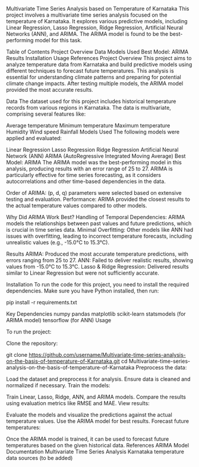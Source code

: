 Multivariate Time Series Analysis based on Temperature of Karnataka
This project involves a multivariate time series analysis focused on the temperature of Karnataka. It explores various predictive models, including Linear Regression, Lasso Regression, Ridge Regression, Artificial Neural Networks (ANN), and ARIMA. The ARIMA model is found to be the best-performing model for this task.

Table of Contents
Project Overview
Data
Models Used
Best Model: ARIMA
Results
Installation
Usage
References
Project Overview
This project aims to analyze temperature data from Karnataka and build predictive models using different techniques to forecast future temperatures. This analysis is essential for understanding climate patterns and preparing for potential climate change impacts. After testing multiple models, the ARIMA model provided the most accurate results.

Data
The dataset used for this project includes historical temperature records from various regions in Karnataka. The data is multivariate, comprising several features like:

Average temperature
Minimum temperature
Maximum temperature
Humidity
Wind speed
Rainfall
Models Used
The following models were applied and evaluated:

Linear Regression
Lasso Regression
Ridge Regression
Artificial Neural Network (ANN)
ARIMA (AutoRegressive Integrated Moving Average)
Best Model: ARIMA
The ARIMA model was the best-performing model in this analysis, producing results with an error range of 25 to 27. ARIMA is particularly effective for time series forecasting, as it considers autocorrelations and other time-based dependencies in the data.

Order of ARIMA: (p, d, q) parameters were selected based on extensive testing and evaluation.
Performance: ARIMA provided the closest results to the actual temperature values compared to other models.

Why Did ARIMA Work Best?
Handling of Temporal Dependencies: ARIMA models the relationships between past values and future predictions, which is crucial in time series data.
Minimal Overfitting: Other models like ANN had issues with overfitting, leading to incorrect temperature forecasts, including unrealistic values (e.g., -15.0°C to 15.3°C).

Results
ARIMA: Produced the most accurate temperature predictions, with errors ranging from 25 to 27.
ANN: Failed to deliver realistic results, showing values from -15.0°C to 15.3°C.
Lasso & Ridge Regression: Delivered results similar to Linear Regression but were not sufficiently accurate.

Installation
To run the code for this project, you need to install the required dependencies. Make sure you have Python installed, then run:

pip install -r requirements.txt

Key Dependencies
numpy
pandas
matplotlib
scikit-learn
statsmodels (for ARIMA model)
tensorflow (for ANN)
Usage


To run the project:

Clone the repository:

git clone https://github.com/username/Multivariate-time-series-analysis-on-the-basis-of-temperature-of-Karnataka.git
cd Multivariate-time-series-analysis-on-the-basis-of-temperature-of-Karnataka
Preprocess the data:

Load the dataset and preprocess it for analysis. Ensure data is cleaned and normalized if necessary.
Train the models:

Train Linear, Lasso, Ridge, ANN, and ARIMA models. Compare the results using evaluation metrics like RMSE and MAE.
View results:

Evaluate the models and visualize the predictions against the actual temperature values. Use the ARIMA model for best results.
Forecast future temperatures:

Once the ARIMA model is trained, it can be used to forecast future temperatures based on the given historical data.
References
ARIMA Model Documentation
Multivariate Time Series Analysis
Karnataka temperature data sources (to be added)
